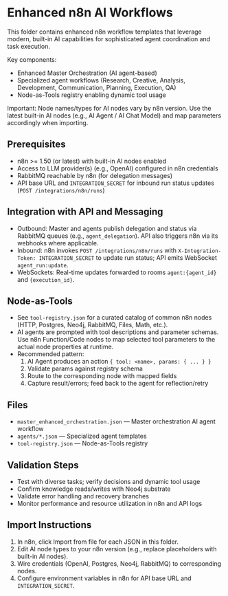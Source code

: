 # Enhanced n8n AI Workflows

This folder contains enhanced n8n workflow templates that leverage modern, built-in AI capabilities for sophisticated agent coordination and task execution.

Key components:
- Enhanced Master Orchestration (AI agent-based)
- Specialized agent workflows (Research, Creative, Analysis, Development, Communication, Planning, Execution, QA)
- Node-as-Tools registry enabling dynamic tool usage

Important: Node names/types for AI nodes vary by n8n version. Use the latest built-in AI nodes (e.g., AI Agent / AI Chat Model) and map parameters accordingly when importing.

## Prerequisites
- n8n >= 1.50 (or latest) with built-in AI nodes enabled
- Access to LLM provider(s) (e.g., OpenAI) configured in n8n credentials
- RabbitMQ reachable by n8n (for delegation messages)
- API base URL and `INTEGRATION_SECRET` for inbound run status updates (`POST /integrations/n8n/runs`)

## Integration with API and Messaging
- Outbound: Master and agents publish delegation and status via RabbitMQ queues (e.g., `agent_delegation`). API also triggers n8n via its webhooks where applicable.
- Inbound: n8n invokes `POST /integrations/n8n/runs` with `X-Integration-Token: INTEGRATION_SECRET` to update run status; API emits WebSocket `agent_run:update`.
- WebSockets: Real-time updates forwarded to rooms `agent:{agent_id}` and `{execution_id}`.

## Node-as-Tools
- See `tool-registry.json` for a curated catalog of common n8n nodes (HTTP, Postgres, Neo4j, RabbitMQ, Files, Math, etc.).
- AI agents are prompted with tool descriptions and parameter schemas. Use n8n Function/Code nodes to map selected tool parameters to the actual node properties at runtime.
- Recommended pattern:
  1) AI Agent produces an action `{ tool: <name>, params: { ... } }`
  2) Validate params against registry schema
  3) Route to the corresponding node with mapped fields
  4) Capture result/errors; feed back to the agent for reflection/retry

## Files
- `master_enhanced_orchestration.json` — Master orchestration AI agent workflow
- `agents/*.json` — Specialized agent templates
- `tool-registry.json` — Node-as-Tools registry

## Validation Steps
- Test with diverse tasks; verify decisions and dynamic tool usage
- Confirm knowledge reads/writes with Neo4j substrate
- Validate error handling and recovery branches
- Monitor performance and resource utilization in n8n and API logs

## Import Instructions
1. In n8n, click Import from file for each JSON in this folder.
2. Edit AI node types to your n8n version (e.g., replace placeholders with built-in AI nodes).
3. Wire credentials (OpenAI, Postgres, Neo4j, RabbitMQ) to corresponding nodes.
4. Configure environment variables in n8n for API base URL and `INTEGRATION_SECRET`.
